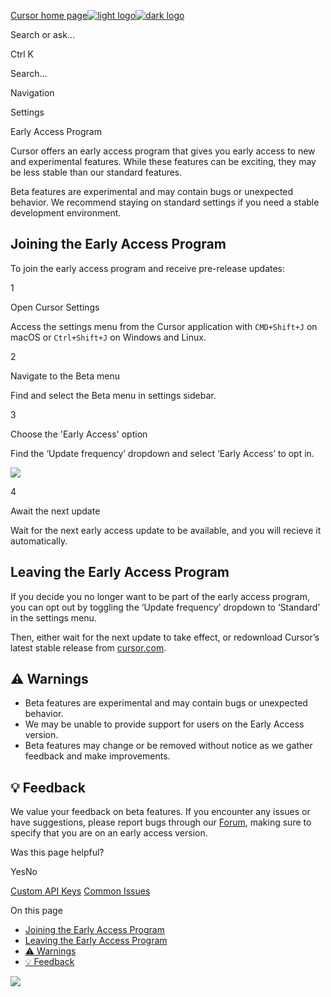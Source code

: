 [Cursor home page![light logo](https://mintlify.s3.us-west-1.amazonaws.com/cursor/images/logo/app-logo.svg)![dark logo](https://mintlify.s3.us-west-1.amazonaws.com/cursor/images/logo/app-logo.svg)](https://docs.cursor.com/)

Search or ask...

Ctrl K

Search...

Navigation

Settings

Early Access Program

Cursor offers an early access program that gives you early access to new and experimental features. While these features can be exciting, they may be less stable than our standard features.

Beta features are experimental and may contain bugs or unexpected behavior. We recommend staying on standard settings if you need a stable development environment.

## [​](https://docs.cursor.com/settings/beta\#joining-the-early-access-program)  Joining the Early Access Program

To join the early access program and receive pre-release updates:

1

Open Cursor Settings

Access the settings menu from the Cursor application with `CMD+Shift+J` on macOS or `Ctrl+Shift+J` on Windows and Linux.

2

Navigate to the Beta menu

Find and select the Beta menu in settings sidebar.

3

Choose the 'Early Access' option

Find the ‘Update frequency’ dropdown and select ‘Early Access’ to opt in.

![](https://mintlify.s3.us-west-1.amazonaws.com/cursor/images/betaSetting.png)

4

Await the next update

Wait for the next early access update to be available, and you will recieve it automatically.

## [​](https://docs.cursor.com/settings/beta\#leaving-the-early-access-program)  Leaving the Early Access Program

If you decide you no longer want to be part of the early access program, you can opt out by toggling the ‘Update frequency’ dropdown to ‘Standard’ in the settings menu.

Then, either wait for the next update to take effect, or redownload Cursor’s latest stable release from [cursor.com](https://cursor.com/).

## [​](https://docs.cursor.com/settings/beta\#%E2%9A%A0%EF%B8%8F-warnings)  ⚠️ Warnings

- Beta features are experimental and may contain bugs or unexpected behavior.
- We may be unable to provide support for users on the Early Access version.
- Beta features may change or be removed without notice as we gather feedback and make improvements.

## [​](https://docs.cursor.com/settings/beta\#%F0%9F%92%A1-feedback)  💡 Feedback

We value your feedback on beta features. If you encounter any issues or have suggestions, please report bugs through our [Forum](https://forum.cursor.com/), making sure to specify that you are on an early access version.

Was this page helpful?

YesNo

[Custom API Keys](https://docs.cursor.com/settings/api-keys) [Common Issues](https://docs.cursor.com/troubleshooting/common-issues)

On this page

- [Joining the Early Access Program](https://docs.cursor.com/settings/beta#joining-the-early-access-program)
- [Leaving the Early Access Program](https://docs.cursor.com/settings/beta#leaving-the-early-access-program)
- [⚠️ Warnings](https://docs.cursor.com/settings/beta#%E2%9A%A0%EF%B8%8F-warnings)
- [💡 Feedback](https://docs.cursor.com/settings/beta#%F0%9F%92%A1-feedback)

![](https://docs.cursor.com/settings/beta)